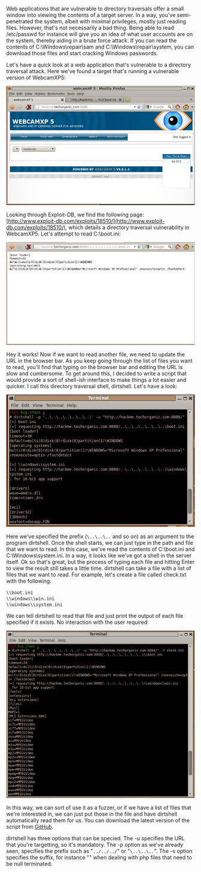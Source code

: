 
Web applications that are vulnerable to directory traversals offer a small window into viewing the contents of a target server. In a way, you've semi-penetrated the system, albeit with minimal privileges, mostly just reading files. However, that's not necessarily a bad thing. Being able to read /etc/passwd for instance will give you an idea of what user accounts are on the system, thereby aiding in a brute force attack. If you can read the contents of C:\Windows\repair\sam and C:\Windows\repair\system, you can download those files and start cracking Windows passwords.

<!--more-->

Let's have a quick look at a web application that's vulnerable to a directory traversal attack. Here we've found a target that's running a vulnerable version of WebcamXP5:

![](/images/2012-06-21/01.png)

Looking through Exploit-DB, we find the following page: [http://www.exploit-db.com/exploits/18510/](http://www.exploit-db.com/exploits/18510/), which details a directory traversal vulnerability in WebcamXP5. Let's attempt to read C:\boot.ini:

![](/images/2012-06-21/02.png)

Hey it works! Now if we want to read another file, we need to update the URL in the browser bar. As you keep going through the list of files you want to read, you'll find that typing on the browser bar and editing the URL is slow and cumbersome. To get around this, I decided to write a script that would provide a sort of shell-ish interface to make things a lot easier and quicker. I call this directory traversal shell, dirtshell. Let's have a look:

![](/images/2012-06-21/03.png)

Here we've specified the prefix (```\..\..\..``` and so on) as an argument to the program dirtshell. Once the shell starts, we can just type in the path and file that we want to read. In this case, we've read the contents of C:\boot.ini and C:\Windows\system.ini. In a way, it looks like we've got a shell in the server itself.
Ok so that's great, but the process of typing each file and hitting Enter to view the result still takes a little time. dirtshell can take a file with a list of files that we want to read. For example, let's create a file called check.txt with the following:

```
\\boot.ini
\\windows\\win.ini
\\windows\\system.ini
```

We can tell dirtshell to read that file and just print the output of each file specified if it exists. No interaction with the user required:

![](/images/2012-06-21/04.png)

In this way, we can sort of use it as a fuzzer, or if we have a list of files that we're interested in, we can just put those in the file and have dirtshell automatically read them for us. You can download the latest version of the script from [GitHub](https://github.com/superkojiman/dirtshell). 

dirtshell has three options that can be specied. The -u specifies the URL that you're targetting, so it's mandatory. The -p option as we've already seen, specifies the prefix such as "```../../../```" or "```\..\..\..```". The -s option specifies the suffix, for instance "" when dealing with php files that need to be null terminated.

